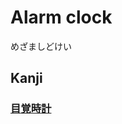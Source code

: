 # Alarm clock
めざましどけい

## Kanji
### [目](Vocabulary/目.md)[覚](Kanji/kanji-dict/覚.md)[時](Vocabulary/時.md)[計](Kanji/kanji-dict/計.md)